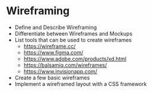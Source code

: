 # Wireframing

* Define and Describe Wireframing
* Differentiate between Wireframes and Mockups
* List tools that can be used to create wireframes
  * https://wireframe.cc/
  * https://www.figma.com/
  * https://www.adobe.com/products/xd.html
  * https://balsamiq.com/wireframes/
  * https://www.invisionapp.com/
* Create a few basic wireframes
* Implement a wireframed layout with a CSS framework
